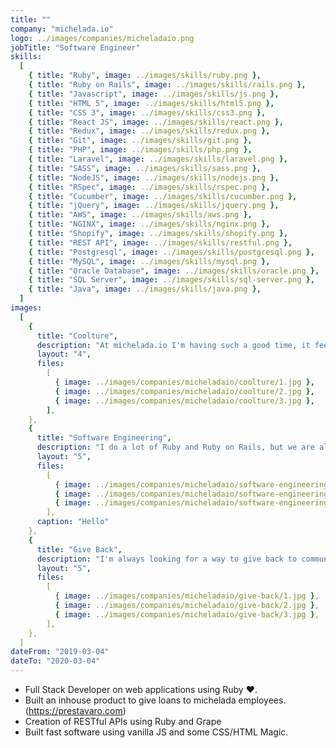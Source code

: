 ```yaml
---
title: ""
company: "michelada.io"
logo: ../images/companies/micheladaio.png
jobTitle: "Software Engineer"
skills:
  [
    { title: "Ruby", image: ../images/skills/ruby.png },
    { title: "Ruby on Rails", image: ../images/skills/rails.png },
    { title: "Javascript", image: ../images/skills/js.png },
    { title: "HTML 5", image: ../images/skills/html5.png },
    { title: "CSS 3", image: ../images/skills/css3.png },
    { title: "React JS", image: ../images/skills/react.png },
    { title: "Redux", image: ../images/skills/redux.png },
    { title: "Git", image: ../images/skills/git.png },
    { title: "PHP", image: ../images/skills/php.png },
    { title: "Laravel", image: ../images/skills/laravel.png },
    { title: "SASS", image: ../images/skills/sass.png },
    { title: "NodeJS", image: ../images/skills/nodejs.png },
    { title: "RSpec", image: ../images/skills/rspec.png },
    { title: "Cucumber", image: ../images/skills/cucumber.png },
    { title: "jQuery", image: ../images/skills/jquery.png },
    { title: "AWS", image: ../images/skills/aws.png },
    { title: "NGINX", image: ../images/skills/nginx.png },
    { title: "Shopify", image: ../images/skills/shopify.png },
    { title: "REST API", image: ../images/skills/restful.png },
    { title: "Postgresql", image: ../images/skills/postgresql.png },
    { title: "MySQL", image: ../images/skills/mysql.png },
    { title: "Oracle Database", image: ../images/skills/oracle.png },
    { title: "SQL Server", image: ../images/skills/sql-server.png },
    { title: "Java", image: ../images/skills/java.png },
  ]
images:
  [
    {
      title: "Coolture",
      description: "At michelada.io I'm having such a good time, it feels like a bunch of friends doing what we love most.",
      layout: "4",
      files:
        [
          { image: ../images/companies/micheladaio/coolture/1.jpg },
          { image: ../images/companies/micheladaio/coolture/2.jpg },
          { image: ../images/companies/micheladaio/coolture/3.jpg },
        ],
    },
    {
      title: "Software Engineering",
      description: "I do a lot of Ruby and Ruby on Rails, but we are always challenged to do some other stuff like devops and frontend.",
      layout: "5",
      files:
        [
          { image: ../images/companies/micheladaio/software-engineering/padawan.jpg },
          { image: ../images/companies/micheladaio/software-engineering/hackorama.jpg },
          { image: ../images/companies/micheladaio/software-engineering/rails-bridge.jpg },
        ],
      caption: "Hello"
    },
    {
      title: "Give Back",
      description: "I'm always looking for a way to give back to communities: meetups, conferences, workshops, lighting-talks",
      layout: "5",
      files:
        [
          { image: ../images/companies/micheladaio/give-back/1.jpg },
          { image: ../images/companies/micheladaio/give-back/2.jpg },
          { image: ../images/companies/micheladaio/give-back/3.jpg },
        ],
    },
  ]
dateFrom: "2019-03-04"
dateTo: "2020-03-04"
---
```


- Full Stack Developer on web applications using Ruby ❤️.
- Built an inhouse product to give loans to michelada employees. (https://prestavaro.com)
- Creation of RESTful APIs using Ruby and Grape
- Built fast software using vanilla JS and some CSS/HTML Magic.
